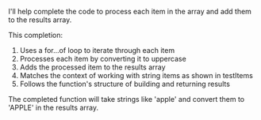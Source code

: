 I'll help complete the code to process each item in the array and add them to the results array.

<change>
<search><![CDATA[    // Process each item in the array
]]></search>
<replace><![CDATA[    // Process each item in the array
    for (const item of items) {
        results.push(item.toUpperCase());
    }
]]></replace>
</change>

This completion:
1. Uses a for...of loop to iterate through each item
2. Processes each item by converting it to uppercase
3. Adds the processed item to the results array
4. Matches the context of working with string items as shown in testItems
5. Follows the function's structure of building and returning results

The completed function will take strings like 'apple' and convert them to 'APPLE' in the results array.